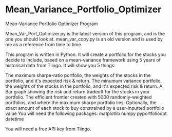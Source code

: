 # Mean_Variance_Portfolio_Optimizer
Mean-Variance Portfolio Optimizer Program

Mean_Var_Port_Optimizer.py is the latest version of this program, and is the one you should look at. mean_var_copy.py is an old version and is used by me as a reference from time to time.

This program is written in Python. It will create a portfolio for the stocks you decide to include, based on a mean-variance framework using 5 years of historical data from Tiingo. It will show you 5 things:

The maximum sharpe-ratio portfolio, the weights of the stocks in the portfolio, and it's expected risk & return.
The minumum variance portfolio, the weights of the stocks in the portfolio, and it's expected risk & return.
A Bar graph showing the risk and return tradeoff for the stocks in your portfolio.
The efficient frontier created with 5000 randomly-weighted portfolios, and where the maximum sharpe portfolio lies.
Optionally, the exact amount of each stock to buy constrained by a user-inputted portfolio value
You will need the following packages: matplotlib numpy pyportfolioopt datetime

You will need a free API key from Tiingo.
